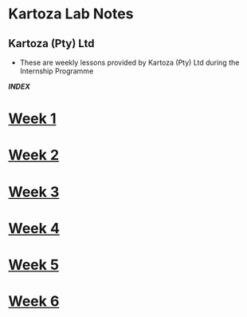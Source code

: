 # Kartoza Lab Notes

## Kartoza (Pty) Ltd 

- These are weekly lessons provided by Kartoza (Pty) Ltd during the Internship Programme    

***INDEX***

# [Week 1](labNotes.md#Week-1 'Work in Week 1')

# [Week 2](labNotes.md#Week-2 'Work in Week 2')

# [Week 3](labNotes.md#Week-3 'Work in Week 3')

# [Week 4](labNotes.md#Week-4 'Work in Week 4')

# [Week 5](labNotes.md#Week-5 'Work in Week 5')
        
# [Week 6](labNotes.md#Week-6 'Work in Week 6')
